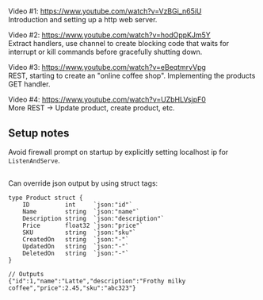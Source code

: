 #
Video #1: https://www.youtube.com/watch?v=VzBGi_n65iU   
Introduction and setting up a http web server.  

Video #2: https://www.youtube.com/watch?v=hodOppKJm5Y  
Extract handlers, use channel to create blocking code that waits for interrupt or kill commands before gracefully shutting down.  

Video #3: https://www.youtube.com/watch?v=eBeqtmrvVpg  
REST, starting to create an "online coffee shop". Implementing the products GET handler.

Video #4: https://www.youtube.com/watch?v=UZbHLVsjpF0  
More REST -> Update product, create product, etc.  

## Setup notes
Avoid firewall prompt on startup by explicitly setting localhost ip for `ListenAndServe`.

## 
Can override json output by using struct tags:  
```
type Product struct {
	ID          int     `json:"id"`
	Name        string  `json:"name"`
	Description string  `json:"description"`
	Price       float32 `json:"price"`
	SKU         string  `json:"sku"`
	CreatedOn   string  `json:"-"`
	UpdatedOn   string  `json:"-"`
	DeletedOn   string  `json:"-"`
}

// Outputs
{"id":1,"name":"Latte","description":"Frothy milky coffee","price":2.45,"sku":"abc323"}
```